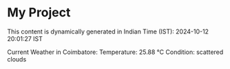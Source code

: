 # My Project

This content is dynamically generated in Indian Time (IST): 2024-10-12 20:01:27 IST


Current Weather in Coimbatore:
Temperature: 25.88 °C
Condition: scattered clouds
